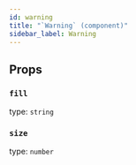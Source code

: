 ```yaml
---
id: warning
title: "`Warning` (component)"
sidebar_label: Warning
---
```



Props
-----

### `fill`

type: `string`


### `size`

type: `number`

